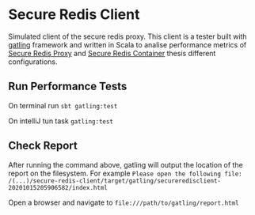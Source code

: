 # Secure Redis Client

Simulated client of the secure redis proxy. This client is a tester built with [gatling](https://gatling.io) framework and written in Scala to analise performance metrics of [Secure Redis Proxy](https://github.com/aanciaes/secure-redis-proxy) and [Secure Redis Container](https://github.com/aanciaes/secure-redis-container) thesis different configurations.

## Run Performance Tests

On terminal run `sbt gatling:test`

On intelliJ tun task `gatling:test`

## Check Report

After running the command above, gatling will output the location of the report on the filesystem. For example `Please open the following file: /(...)/secure-redis-client/target/gatling/secureredisclient-20201015205906582/index.html`

Open a browser and navigate to `file:///path/to/gatling/report.html`
